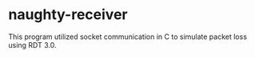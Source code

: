 # naughty-receiver
This program utilized socket communication in C to simulate packet loss using RDT 3.0.
